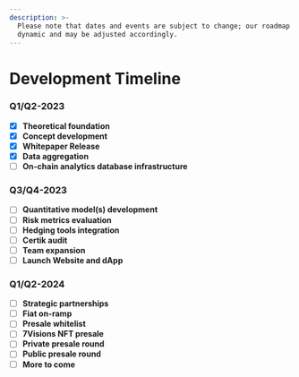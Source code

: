 ```yaml
---
description: >-
  Please note that dates and events are subject to change; our roadmap is
  dynamic and may be adjusted accordingly.
---
```


# Development Timeline

### **Q1/Q2-2023**

* [x] **Theoretical foundation**
* [x] **Concept development**
* [x] **Whitepaper Release**
* [x] **Data aggregation**
* [ ] **On-chain analytics database infrastructure**

### **Q3/Q4-2023**

* [ ] **Quantitative model(s) development**
* [ ] **Risk metrics evaluation**
* [ ] **Hedging tools integration**
* [ ] **Certik audit**
* [ ] **Team expansion**
* [ ] **Launch Website and dApp**

### **Q1/Q2-2024**

* [ ] **Strategic partnerships**
* [ ] **Fiat on-ramp**
* [ ] **Presale whitelist**&#x20;
* [ ] **7Visions NFT presale**
* [ ] **Private presale round**
* [ ] **Public presale round**
* [ ] **More to come**
